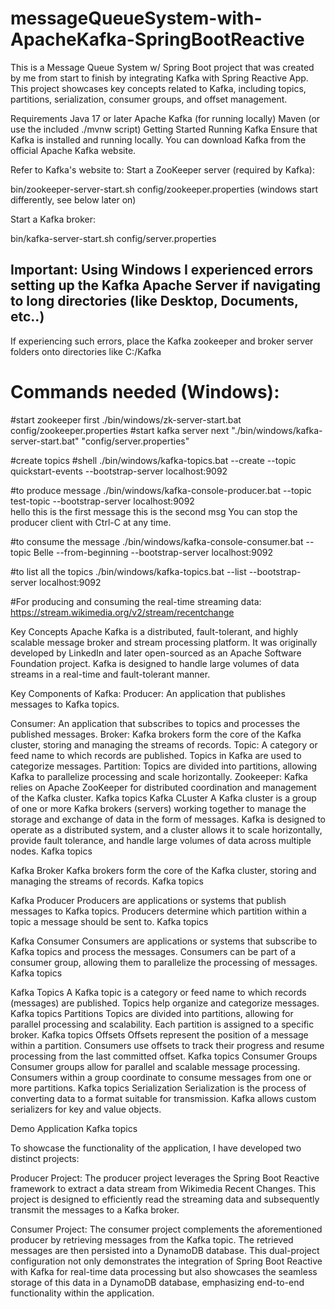 # messageQueueSystem-with-ApacheKafka-SpringBootReactive
This is a Message Queue System w/ Spring Boot project that was created by me from start to finish by integrating Kafka with Spring Reactive App. 
This project showcases key concepts related to Kafka, including topics, partitions, serialization, consumer groups, and offset management.

Requirements
Java 17 or later
Apache Kafka (for running locally)
Maven (or use the included ./mvnw script)
Getting Started
Running Kafka
Ensure that Kafka is installed and running locally. You can download Kafka from the official Apache Kafka website.

Refer to Kafka's website to: 
Start a ZooKeeper server (required by Kafka):

bin/zookeeper-server-start.sh config/zookeeper.properties (windows start differently, see below later on)

Start a Kafka broker:

bin/kafka-server-start.sh config/server.properties

## Important: Using Windows I experienced errors setting up the Kafka Apache Server if navigating to long directories (like Desktop, Documents, etc..) 
If experiencing such errors, place the Kafka zookeeper and broker server folders onto directories like C:/Kafka

# Commands needed (Windows):
#start zookeeper first
./bin/windows/zk-server-start.bat config/zookeeper.properties
#start kafka server next
"./bin/windows/kafka-server-start.bat" "config/server.properties"

#create topics
#shell
./bin/windows/kafka-topics.bat --create --topic quickstart-events --bootstrap-server localhost:9092

#to produce message
./bin/windows/kafka-console-producer.bat --topic test-topic --bootstrap-server localhost:9092        
hello this is the first message
this is the second msg
You can stop the producer client with Ctrl-C at any time.


#to consume the message
./bin/windows/kafka-console-consumer.bat --topic Belle --from-beginning --bootstrap-server localhost:9092

#to list all the topics
./bin/windows/kafka-topics.bat --list --bootstrap-server localhost:9092

#For producing and consuming the real-time streaming data:
https://stream.wikimedia.org/v2/stream/recentchange


Key Concepts
Apache Kafka is a distributed, fault-tolerant, and highly scalable message broker and stream processing platform. It was originally developed by LinkedIn and later open-sourced as an Apache Software Foundation project. Kafka is designed to handle large volumes of data streams in a real-time and fault-tolerant manner.

Key Components of Kafka: Producer: An application that publishes messages to Kafka topics.

Consumer: An application that subscribes to topics and processes the published messages.
Broker: Kafka brokers form the core of the Kafka cluster, storing and managing the streams of records.
Topic: A category or feed name to which records are published. Topics in Kafka are used to categorize messages.
Partition: Topics are divided into partitions, allowing Kafka to parallelize processing and scale horizontally.
Zookeeper: Kafka relies on Apache ZooKeeper for distributed coordination and management of the Kafka cluster. Kafka topics
Kafka CLuster
A Kafka cluster is a group of one or more Kafka brokers (servers) working together to manage the storage and exchange of data in the form of messages. Kafka is designed to operate as a distributed system, and a cluster allows it to scale horizontally, provide fault tolerance, and handle large volumes of data across multiple nodes. Kafka topics

Kafka Broker
Kafka brokers form the core of the Kafka cluster, storing and managing the streams of records. Kafka topics

Kafka Producer
Producers are applications or systems that publish messages to Kafka topics. Producers determine which partition within a topic a message should be sent to. Kafka topics

Kafka Consumer
Consumers are applications or systems that subscribe to Kafka topics and process the messages. Consumers can be part of a consumer group, allowing them to parallelize the processing of messages. Kafka topics

Kafka Topics
A Kafka topic is a category or feed name to which records (messages) are published. Topics help organize and categorize messages. Kafka topics
Partitions
Topics are divided into partitions, allowing for parallel processing and scalability. Each partition is assigned to a specific broker. Kafka topics
Offsets
Offsets represent the position of a message within a partition. Consumers use offsets to track their progress and resume processing from the last committed offset. Kafka topics
Consumer Groups
Consumer groups allow for parallel and scalable message processing. Consumers within a group coordinate to consume messages from one or more partitions. Kafka topics
Serialization
Serialization is the process of converting data to a format suitable for transmission. Kafka allows custom serializers for key and value objects.

Demo Application
Kafka topics

To showcase the functionality of the application, I have developed two distinct projects:

Producer Project: The producer project leverages the Spring Boot Reactive framework to extract a data stream from Wikimedia Recent Changes. This project is designed to efficiently read the streaming data and subsequently transmit the messages to a Kafka broker.

Consumer Project: The consumer project complements the aforementioned producer by retrieving messages from the Kafka topic. The retrieved messages are then persisted into a DynamoDB database. This dual-project configuration not only demonstrates the integration of Spring Boot Reactive with Kafka for real-time data processing but also showcases the seamless storage of this data in a DynamoDB database, emphasizing end-to-end functionality within the application.
